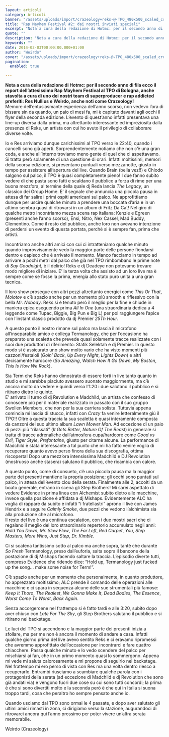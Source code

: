 ```yaml
---
layout: articoli
category: Articoli
banner: "/assets/uploads/import/crazeology+reks-@-TPO_480x500_scaled_cropp.jpg"
title: "Rap Mayhem Festival #2: dai nostri inviati speciali"
excerpt: "Nota a cura della redazione di Hotmc: per il secondo anno di fila ecco il report dell’attesissimo Rap Mayhem Festival al TPO di Bologna, anche stavolta a cura di uno dei nostri team di superproducer e rap addicted preferiti: Res Nullius e Weirdo, anche noti come Crazeology! Memore dell’entusiasmante esperienza dell’anno scorso, non vedevo l’ora [&hellip"
quote: ""
description: "Nota a cura della redazione di Hotmc: per il secondo anno di fila ecco il report dell’attesissimo Rap Mayhem Festival al TPO di Bologna, anche stavolta a cura di uno dei nostri team di superproducer e rap addicted preferiti: Res Nullius e Weirdo, anche noti come Crazeology! Memore dell’entusiasmante esperienza dell’anno scorso, non vedevo l’ora [&hellip"
keywords: ""
date: 2014-02-03T00:00:00.000+01:00
author: "Weirdo"
cover: "/assets/uploads/import/crazeology+reks-@-TPO_480x500_scaled_cropp.jpg"
pagination:
  enabled: true

---
```


[](https://hotmc.com/rap-mayhem-festival-2-dai-nostri-inviati-speciali/crazeologyreks-tpo%5F480x500%5Fscaled%5Fcropp/)

**Nota a cura della redazione di Hotmc: per il secondo anno di fila ecco il report dell’attesissimo Rap Mayhem Festival al TPO di Bologna, anche stavolta a cura di uno dei nostri team di superproducer e rap addicted preferiti: Res Nullius e Weirdo, anche noti come Crazeology!**  
Memore dell’entusiasmante esperienza dell’anno scorso, non vedevo l’ora di bissare sin da quando, un paio di mesi fa, mi è capitato davanti agli occhi il flyer della seconda edizione. L’evento di quest’anno infatti presentava una line-up diversa dalla prima, ma altrettanto interessante ed impreziosita dalla presenza di Reks, un artista con cui ho avuto il privilegio di collaborare diverse volte.

Io e Res arriviamo dunque carichissimi al TPO verso le 22:40, quando i cancelli sono già aperti. Sorprendentemente notiamo che non c’è una gran coda, e anche all’interno troviamo meno gente di quel che ci aspettavamo. Si tratta però solamente di una questione di orari. Infatti moltissimi, memori della scorsa edizione, si presentano puntuali verso mezzanotte, giusto in tempo per assistere all’apertura del live. Quando Brain (bella vez!!) e Chiodo salgono sul palco, il TPO è quasi completamente pieno! I due fanno subito vedere di che pasta sono fatti e scaldano il pubblico a forza di rime per una buona mezz’ora, al termine della quale dj Reda lancia _The Legacy_, un classico dei Group Home. E’ il segnale che annuncia una piccola pausa in attesa di far salire i primi ospiti americani sul palco. Ne approfittiamo dunque per uscire qualche minuto a prendere una boccata d’aria e in un attimo sembra quasi di ritrovarsi in un album di Fritz Da Cat! Nel giro di qualche metro incontriamo mezza scena rap italiana: Kenzie e Egreen (presenti anche l’anno scorso), Ensi, Nitro, Nex Cassel, Mad Buddy, Clementino. Come il resto del pubblico, anche loro non avevano intenzione di perdersi un evento di questa portata, perché si è sempre fan, prima che artisti.

Incontriamo anche altri amici con cui ci intratteniamo qualche minuto quando improvvisamente vedo la maggior parte delle persone fiondarsi dentro e capisco che è arrivato il momento. Manco facciamo in tempo ad arrivare a pochi metri dal palco che già nel TPO rimbombano le prime note di _Say Goodnight_, è il delirio! Reks e dj Deadeye non potevamo trovare modo migliore di iniziare. E’ la terza volta che assisto ad un loro live ma è sempre come se fosse la prima, energia allo stato puro unita a una gran tecnica.

Il loro show prosegue con altri pezzi altrettanto energici come _This Or That_, _Molotov_ e c’è spazio anche per un momento più smooth e riflessivo con la bella _Mr. Nobody_. Reks si è tenuto però il meglio per la fine e chiude in maniera epica eseguendo prima _All In One_ (una straordinaria dedica a 4 leggende come Tupac, Biggie, Big Pun e Big L) per poi raggiungere l’apice con l’instant classic prodotto da dj Premier _25Th Hour_.

A questo punto il nostro rimane sul palco ma lascia il microfono all’inseparabile amico e collega Termanology, che per l’occasione ha preparato una scaletta che prevede quasi solamente tracce realizzate con i suoi due produttori di riferimento: Statik Selektah e dj Premier. In questo modo si è assicurato uno show molto vario che ha visto momenti più cazzoni/festaioli (_Goin’ Back_, _Up Every Night_, _Lights Down_) e altri decisamente hardcore (_So Amazing_, _Watch How It Go Down_, _My Boston_, _This Is How We Rock_).

Sia Term che Reks hanno dimostrato di essere forti in live tanto quanto in studio e mi sarebbe piaciuto avessero suonato maggiormente, ma c’è ancora molto da vedere e quindi verso l’1:20 i due salutano il pubblico e si ritirano dietro le quinte.  
E’ arrivato il turno di dj Revolution e Madchild, un artista che confesso di conoscere più per il materiale realizzato in passato con il suo gruppo Swollen Members, che non per la sua carriera solista. Tuttavia appena comincia mi lascia di stucco, infatti con _Crazy_ fa venire letteralmente giù il TPO!! Oltre a questa traccia la sua scaletta è quasi interamente composta da canzoni del suo ultimo album _Lawn Mower Man_. Ad eccezione di un paio di pezzi più “rilassati” (_It Gets Better_, _Nature Of The Beast_) in generale si tratta di tracce adrenaliche dall’atmosfera cupa/hardcore come _Good vs Evil_, _Tiger Style_, _Prefontaine_, giusto per citarne alcune. La performance di Madchild è stata interessante a tal punto che mi ha fatto venire voglia di recuperare quanto avevo perso finora della sua discografia, ottima riscoperta! Dopo una mezz’ora intensissima Madchild e DJ Revolution (mostruoso anche stasera) salutano il pubblico, che ricambia con calore.

A questo punto, come di consueto, c’è una piccola pausa ma la maggior parte dei presenti mantiene la propria posizione; gli occhi sono puntati sul palco, in attesa dell’evento clou della serata. Finalmente alle 2, accolti da un boato generale, entrano in scena gli Step Brothers! Mi sarei aspettato di vedere Evidence in prima linea con Alchemist subito dietro alle macchine, invece quella posizione è affidata a dj Mishaps. Evidentemente ALC ha voglia di rappare da subito e infatti “i fratellastri” aprono il live con James Hendrix e a seguire _Calmly Smoke_, due pezzi che vedono l’alchimista sia alla produzione che al microfono.  
Il resto del live è una continua escalation, con i due mostri sacri che ci regalano il meglio del loro straordinario repertorio accumulato negli anni: _Hold You Down_, _Mr. Slow Flow_, _The Far Left_, _Red Carpet_, _You_, _Step Masters_, _More Wins_, _Just Step_, _Dr. Kimble_.

Ci si scatena tantissimo sotto al palco ma anche sopra, tantè che durante _So Fresh_ Termanology, preso dall’euforia, salta sopra il bancone della postazione di dj Mishaps facendo saltare la traccia. L’episodio diverte tutti, compreso Evidence che ridendo dice: “Hold up, Termanology just fucked up the song… make some noise for Term!”.

C’è spazio anche per un momento che personalmente, in quanto produttore, ho apprezzato moltissimo; ALC prende il comando delle operazioni alle macchine e ci spara in sequenza alcune delle sue strumentali più famose: _Keep It Thoro_, _The Realest_, _We Gonna Make It_, _Dead Bodies_, _The Essence_, _Worst Come To Worst_, _Back Again_.

Senza accorgercene nel frattempo si è fatto tardi e alle 3:20, subito dopo aver chiuso con _Late For The Sky_, gli Step Brothers salutano il pubblico e si ritirano nel backstage.

Le luci del TPO si accendono e la maggior parte dei presenti inizia a sfollare, ma per me non è ancora il momento di andare a casa. Infatti qualche giorno prima del live avevo sentito Reks e ci eravamo ripromessi che avremmo approfittato dell’occasione per incontrarci e fare quattro chiacchere. Passa qualche minuto e lo vedo scendere del palco per mischiarsi ai fan, che in un primo momento quasi lo sommergono. Appena mi vede mi saluta calorosamente e mi propone di seguirlo nel backstage. Nel frattempo mi ero perso di vista con Res ma una volta dentro riesco a recuperarlo. Entrambi riusciamo a scambiare qualche parola con i protagonisti della serata (ad eccezione di Madchild e dj Revolution che sono già andati via) e vengono fuori due cose su cui sono tutti concordi; la prima è che si sono divertiti molto e la seconda però è che qui in Italia si suona troppo tardi, cosa che peraltro ho sempre pensato anche io.

Quando usciamo dal TPO sono ormai le 4 passate, e dopo aver salutato gli ultimi amici rimasti in zona, ci dirigiamo verso la stazione, augurandoci di ritrovarci ancora qui l’anno prossimo per poter vivere un’altra serata memorabile.

Weirdo (Crazeology)